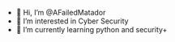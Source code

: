 - 👋 Hi, I’m @AFailedMatador
- 👀 I’m interested in Cyber Security
- 🌱 I’m currently learning python and security+


<!---
AFailedMatador/AFailedMatador is a ✨ special ✨ repository because its `README.md` (this file) appears on your GitHub profile.
You can click the Preview link to take a look at your changes.
--->
